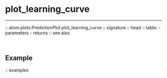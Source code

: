 # plot_learning_curve
---------------------

:: atom.plots:PredictionPlot.plot_learning_curve
    :: signature
    :: head
    :: table:
        - parameters
        - returns
    :: see also

<br>

## Example

:: examples
